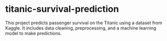 # titanic-survival-prediction
This project predicts passenger survival on the Titanic using a dataset from Kaggle. It includes data cleaning, preprocessing, and a machine learning model to make predictions.
